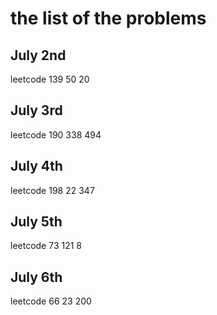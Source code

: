 # the list of the problems
## July 2nd
leetcode 139 50 20  

## July 3rd  
leetcode 190 338 494  

## July 4th
leetcode 198 22 347  

## July 5th
leetcode 73 121 8  

## July 6th
leetcode 66 23 200  

